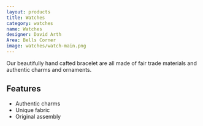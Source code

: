 ```yaml
---
layout: products
title: Watches
category: watches
name: Watches
designer: David Arth
Area: Bells Corner
image: watches/watch-main.png
---
```


Our beautifully hand cafted bracelet are all made of fair trade materials and authentic charms and ornaments.

<!-- # = This replaces a H1
	 - = List
	 ..- = Unordered list -->

## Features

- Authentic charms
- Unique fabric
- Original assembly

<div class="grid unit unit-s-1 unit-m-1-2 unit-l-1-3">
<img class="img-width" src="{{site.baseurl}}/images/bracelets/bracelet-main.png" alt="">
</div>

<div class="grid unit unit-s-1 unit-m-1-2 unit-l-1-3">
<img class="img-width" src="{{site.baseurl}}/images/bracelets/bracelet-1.png" alt="">
</div>

<div class="grid unit unit-s-1 unit-m-1-2 unit-l-1-3">
<img class="img-width" src="{{site.baseurl}}/images/bracelets/bracelet-2.png" alt="">
</div>
